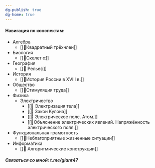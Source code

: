 ```yaml
---
dg-publish: true
dg-home: true
---
```

#### Навигация по конспектам:
- Алгебра
	- [[📒Квадратный трёхчлен]]
- Биология
	- [[📒Скелет α]]
- География
	- [[📒 Рельеф]]
- История
	- [[📒История России в XVIII в.]]
- Общество
	- [[📒Стимуляция труда]]
- Физика
	- Электричество
		- [[📒 Электризация тела]]
		- [[📒 Закон Кулона]]
		- [[📒 Электрическое поле. Атом.]]
		- [[📒Объяснение электрических явлений. Напряжённость электрического поля.]]
- Функциональная грамотность
	- [[📒Неблагоприятные жизненные ситуации]]
- Информатика
    - [[📒 Алгоритмические конструкции]]

##### Связаться со мной: t.me/giant47